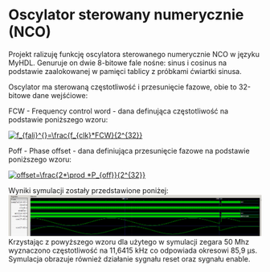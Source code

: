 # Oscylator sterowany numerycznie (NCO)
Projekt ralizuję funkcję oscylatora sterowanego numerycznie NCO w języku MyHDL. 
Genuruje on dwie 8-bitowe fale nośne: sinus i cosinus na podstawie zaalokowanej w pamięci tablicy z próbkami ćwiartki sinusa.

Oscylator ma sterowaną częstotliwość i przesunięcie fazowe, obie to 32-bitowe dane wejśćiowe:

FCW - Frequency control word - dana definująca częstotliwość na podstawie poniższego wzoru:

<a href="https://www.codecogs.com/eqnedit.php?latex=f_{fali}^{}=\frac{f_{clk}*FCW}{2^{32}}" target="_blank"><img src="https://latex.codecogs.com/gif.latex?f_{fali}^{}=\frac{f_{clk}*FCW}{2^{32}}" title="f_{fali}^{}=\frac{f_{clk}*FCW}{2^{32}}" /></a>

Poff - Phase offset - dana definiująca przesunięcie fazowe na podstawie poniższego wzoru:

<a href="https://www.codecogs.com/eqnedit.php?latex=offset=\frac{2*\prod&space;*P_{off}}{2^{32}}" target="_blank"><img src="https://latex.codecogs.com/gif.latex?offset=\frac{2*\prod&space;*P_{off}}{2^{32}}" title="offset=\frac{2*\prod *P_{off}}{2^{32}}" /></a>

Wyniki symulacji zostały przedstawione poniżej:
![Symulacje](https://github.com/krzysjed/Laboratorium_ESL/blob/1a6936134bfd94e12c710d32c6bc9571c6b512f5/Project_ESL_NCO/Przyklad%20Sin_Cos.png)
Krzystając z powyższego wzoru dla użytego w symulacji zegara 50 Mhz wyznaczono częstotliwość na 11,6415 kHz co odpowiada okresowi 85,9	μs. 
Symulacja obrazuje również działanie sygnału reset oraz sygnału enable.
